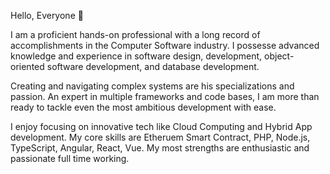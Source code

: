 Hello, Everyone 👋 

I am a proficient hands-on professional with a long record of accomplishments in the Computer Software industry. I possesse advanced knowledge and experience in software design, development, object-oriented software development, and database development.

Creating and navigating complex systems are his specializations and passion. An expert in multiple frameworks and code bases, I am more than ready to tackle even the most ambitious development with ease.

I enjoy focusing on innovative tech like Cloud Computing and Hybrid App development. My core skills are Etheruem Smart Contract, PHP, Node.js, TypeScript, Angular, React, Vue. My most strengths are enthusiastic and passionate full time working.

<!---
xinhonglee/xinhonglee is a ✨ special ✨ repository because its `README.md` (this file) appears on your GitHub profile.
You can click the Preview link to take a look at your changes.
--->
